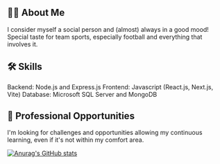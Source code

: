 ## 👦🏻 About Me
I consider myself a social person and (almost) always in a good mood! Special taste for team sports, especially football and everything that involves it.

## 🛠️ Skills
Backend: Node.js and Express.js
Frontend: Javascript (React.js, Next.js, Vite)
Database: Microsoft SQL Server and MongoDB

## 💼 Professional Opportunities
I'm looking for challenges and opportunities allowing my continuous learning, even if it's not within my comfort area.

[![Anurag's GitHub stats](https://github-readme-stats.vercel.app/api?username=hreis00&show_icons=true&theme=radical)](https://github.com/anuraghazra/github-readme-stats)
<!--
**hreis00/hreis00** is a ✨ _special_ ✨ repository because its `README.md` (this file) appears on your GitHub profile.

Here are some ideas to get you started:

- 🔭 I’m currently working on ...
- 🌱 I’m currently learning ...
- 👯 I’m looking to collaborate on ...
- 🤔 I’m looking for help with ...
- 💬 Ask me about ...
- 📫 How to reach me: ...
- 😄 Pronouns: ...
- ⚡ Fun fact: ...
-->

